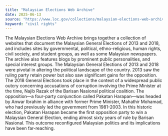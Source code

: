 ```yaml
---
title: "Malaysian Elections Web Archive"
date: 2025-06-13
source: "https://www.loc.gov/collections/malaysian-elections-web-archive/about-this-collection/"
keyword: "civil rights"
---
```


The Malaysian Elections Web Archive brings together a collection of websites that document the Malaysian General Elections of 2013 and 2018, and includes sites by governmental, political, ethno-religious, human rights, civil society, and student groups, as well as some Malaysian newspapers. The archive also features blogs by prominent public personalities, and special interest groups. The Malaysian General Elections of 2013 and 2018 were pivotal in altering the political landscape of the country. 2013 saw the ruling party retain power but also saw significant gains for the opposition. The 2018 General Elections took place in the context of a widespread public outcry concerning accusations of corruption involving the Prime Minister at the time, Najib Razak of the Barisan Nasional political coalition. The opposition—a four-party conjunction called Pakatan Harapan—was headed by Anwar Ibrahim in alliance with former Prime Minister, Mahathir Mohamad, who had previously led the government from 1981-2003. In this historic election, Pakatan Harapan became the first opposition party to win a Malaysian General Election, ending almost sixty years of rule by Barisan Nasional. This outcome reconfigured Malaysian politics and its implications have been far-reaching.

